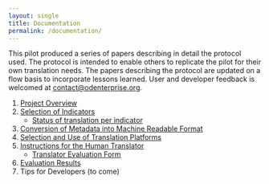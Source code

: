 ```yaml
---
layout: single
title: Documentation
permalink: /documentation/
---
```

This pilot produced a series of papers describing in detail the protocol used. The protocol is intended to enable others to replicate the pilot for their own translation needs. The papers describing the protocol are updated on a flow basis to incorporate lessons learned. User and developer feedback is welcomed at contact@odenterprise.org.

1. [Project Overview](https://docs.google.com/document/d/11zCfKi93KjMZSlEg4uvjMjz1cYkwLbx7ouxqpBZDhW4)
2. [Selection of Indicators](https://docs.google.com/document/d/1WiabxX2BrsLaU2bF_l5YzNpZvKYn7rn-2qLKB98XTpo)
    * [Status of translation per indicator](https://docs.google.com/spreadsheets/d/1NooGkJxoRfEM4Wvm0fRvWZtP1RYMNMnjYd5DNTmgDOg)
3. [Conversion of Metadata into Machine Readable Format](https://docs.google.com/document/d/1wZ5YzN6EU4B4fqkHBEVb6hYDukbOFQiNeCenv60cagU)
4. [Selection and Use of Translation Platforms](https://docs.google.com/document/d/13d6YQhPV3h2Yf_7oKVz4qQE_uQmiyRifx6MmbROlC2o)
5. [Instructions for the Human Translator](https://docs.google.com/document/d/1ijRyXn1psBiWNJTlvM2Ti_i_spXkGkYJZaCeaf3xGis)
    * [Translator Evaluation Form](https://docs.google.com/spreadsheets/d/1GVg4AKroK77fvNHXTuuXg3qI3xzaWAIg9bBGrcWBOW4)
6. [Evaluation Results](https://docs.google.com/document/d/1s-oqoxHyjJqpD90HripeY3lUr61asSkQqMNxCaWDOd4)
7. Tips for Developers (to come)
